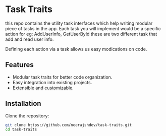 # Task Traits

this repo contains the utility task interfaces which help writing modular piece of tasks in the app. 
Each task you will implement would be a specific action for eg: AddUserInfo, GetUserById these are two different task that add and read user info. 

Defining each action via a task allows us easy modications on code. 

## Features

- Modular task traits for better code organization.
- Easy integration into existing projects.
- Extensible and customizable.

## Installation

Clone the repository:

```bash
git clone https://github.com/neerajshdev/task-traits.git
cd task-traits
```



